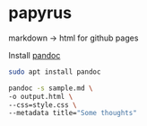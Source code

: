 # papyrus
markdown -> html for github pages

Install [pandoc](https://pandoc.org/installing.html)
```bash
sudo apt install pandoc
```

```bash
pandoc -s sample.md \
-o output.html \
--css=style.css \
--metadata title="Some thoughts"
```